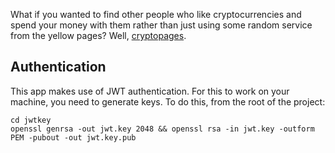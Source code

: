 What if you wanted to find other people who like cryptocurrencies and spend your money with them rather than just using some random service from the yellow pages? Well, [cryptopages](https://cryptopages.club).

## Authentication

This app makes use of JWT authentication. For this to work on your machine, you need to generate keys. To do this, from the root of the project:

    cd jwtkey
    openssl genrsa -out jwt.key 2048 && openssl rsa -in jwt.key -outform PEM -pubout -out jwt.key.pub
